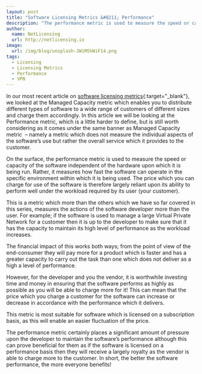 ```yaml
---
layout: post
title: "Software Licensing Metrics &#8211; Performance"
description: "The performance metric is used to measure the speed or capacity of the software independent of the hardware upon which it is being run"
author:
  name: NetLicensing
  url: http://netlicensing.io
image:
  url: /img/blog/unsplash-JWiMShWiF14.png
tags:
  - Licensing
  - Licensing Metrics
  - Performance
  - VPN
---
```


In our most recent article on [software licensing metrics](https://www.google.com/search?q=site%3Anetlicensing.io%20Software%20Licensing%20Metrics "Software Licensing Metrics"){:target="_blank"}, we looked at the Managed Capacity metric which enables you to distribute different types of software to a wide range of customers of different sizes and charge them accordingly. In this article we will be looking at the Performance metric, which is a little harder to define, but is still worth considering as it comes under the same banner as Managed Capacity metric  &#8211; namely a metric which does not measure the individual aspects of the software’s use but rather the overall service which it provides to the customer.

On the surface, the performance metric is used to measure the speed or capacity of the software independent of the hardware upon which it is being run. Rather, it measures how fast the software can operate in the specific environment within which it is being used. The price which you can charge for use of the software is therefore largely reliant upon its ability to perform well under the workload required by its user (your customer).

This is a metric which more than the others which we have so far covered in this series, measures the actions of the software developer more than the user. For example; if the software is used to manage a large Virtual Private Network for a customer then it is up to the developer to make sure that it has the capacity to maintain its high level of performance as the workload increases.

The financial impact of this works both ways; from the point of view of the end-consumer they will pay more for a product which is faster and has a greater capacity to carry out the task than one which does not deliver as a high a level of performance.

However, for the developer and you the vendor, it is worthwhile investing time and money in ensuring that the software performs as highly as possible as you will be able to charge more for it! This can mean that the price which you charge a customer for the software can increase or decrease in accordance with the performance which it delivers.

This metric is most suitable for software which is licensed on a subscription basis, as this will enable an easier fluctuation of the price.

The performance metric certainly places a significant amount of pressure upon the developer to maintain the software’s performance although this can prove beneficial for them as if the software is licensed on a performance basis then they will receive a largely royalty as the vendor is able to charge more to the customer. In short, the better the software performance, the more everyone benefits!
